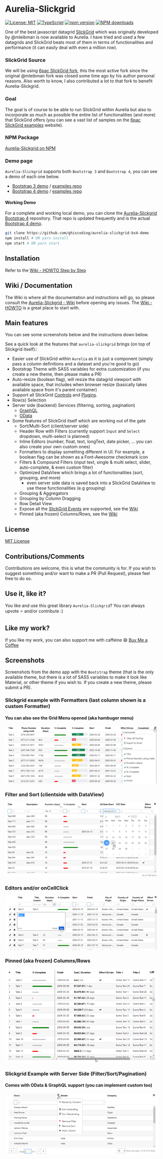 # Aurelia-Slickgrid
[![License: MIT](https://img.shields.io/badge/License-MIT-yellow.svg)](https://opensource.org/licenses/MIT)
[![TypeScript](https://img.shields.io/badge/%3C%2F%3E-TypeScript-%230074c1.svg)](http://www.typescriptlang.org/)
[![npm version](https://badge.fury.io/js/aurelia-slickgrid.svg)](https://badge.fury.io/js/aurelia-slickgrid)
[![NPM downloads](https://img.shields.io/npm/dt/aurelia-slickgrid.svg)](https://npmjs.org/package/aurelia-slickgrid)

One of the best javascript datagrid [SlickGrid](https://github.com/mleibman/SlickGrid) which was originally developed by @mleibman is now available to Aurelia. I have tried and used a few datagrids and SlickGrid beats most of them in terms of functionalities and performance (it can easily deal with even a million row).

### SlickGrid Source
We will be using [6pac SlickGrid fork](https://github.com/6pac/SlickGrid/), this the most active fork since the original @mleibman fork was closed some time ago by his author personal reasons. Also worth to know, I also contributed a lot to that fork to benefit Aurelia-Slickgrid.

### Goal
The goal is of course to be able to run SlickGrid within Aurelia but also to incorporate as much as possible the entire list of functionalities (and more) that SlickGrid offers (you can see a vast list of samples on the [6pac SlickGrid examples](https://github.com/6pac/SlickGrid/wiki/Examples) website).

### NPM Package
[Aurelia-Slickgrid on NPM](https://www.npmjs.com/package/aurelia-slickgrid)

### Demo page
`Aurelia-Slickgrid` supports both `Bootstrap 3` and `Bootstrap 4`, you can see a demo of each one below.
- [Bootstrap 3 demo](https://ghiscoding.github.io/aurelia-slickgrid) / [examples repo](https://github.com/ghiscoding/aurelia-slickgrid/tree/master/aurelia-slickgrid/src/examples/slickgrid)
- [Bootstrap 4 demo](https://ghiscoding.github.io/aurelia-slickgrid-bs4-demo) / [examples repo](https://github.com/ghiscoding/aurelia-slickgrid-bs4-demo/tree/master/src/examples/slickgrid)

#### Working Demo
For a complete and working local demo, you can clone the [Aurelia-Slickgrid Bootstrap 4](https://github.com/ghiscoding/aurelia-slickgrid-bs4-demo) repository. That repo is updated frequently and is the actual [Bootstrap 4 demo](https://ghiscoding.github.io/aurelia-slickgrid-bs4-demo/#/slickgrid).
```bash
git clone https://github.com/ghiscoding/aurelia-slickgrid-bs4-demo
npm install # OR yarn install
npm start # OR yarn start
```

## Installation
Refer to the [Wiki - HOWTO Step by Step](https://github.com/ghiscoding/aurelia-slickgrid/wiki/HOWTO--Step-by-Step)

## Wiki / Documentation
The Wiki is where all the documentation and instructions will go, so please consult the [Aurelia-Slickgrid - Wiki](https://github.com/ghiscoding/aurelia-slickgrid/wiki) before opening any issues. The [Wiki - HOWTO](https://github.com/ghiscoding/aurelia-slickgrid/wiki/HOWTO--Step-by-Step) is a great place to start with.

## Main features
You can see some screenshots below and the instructions down below.

See a quick look at the features that `aurelia-slickgrid` brings (on top of Slickgrid itself)::
- Easier use of SlickGrid within `Aurelia` as it is just a component (simply pass a column definitions and a dataset and you're good to go)
- Bootstrap Theme with SASS variables for extra customization (if you create a new theme, then please make a PR)
- Auto-resize (boolean flag), will resize the datagrid viewport with available space, that includes when browser resize (basically takes available space from it's parent container)
- Support all SlickGrid [Controls](https://github.com/6pac/SlickGrid/tree/master/controls) and [Plugins](https://github.com/6pac/SlickGrid/tree/master/plugins).
- Row(s) Selection
- Server side (backend) Services (filtering, sorting, pagination)
    - [GraphQL](https://github.com/ghiscoding/aurelia-slickgrid/wiki/GraphQL)
    - [OData](https://github.com/ghiscoding/aurelia-slickgrid/wiki/OData)
- Some features of SlickGrid itself which are working out of the gate
  - Sort/Multi-Sort (client/server side)
  - Header Row with Filters (currently support `Input` and `Select` dropdown, multi-select is planned)
  - Inline Editors (number, float, text, longText, date picker, ... you can also create your own custom ones)
  - Formatters to display something different in UI. For example, a boolean flag can be shown as a Font-Awesome checkmark icon
  - Filters & Compound Filters (input text, single & multi select, slider, auto-complete, & even custom filter)
  - Optimized DataView which brings a lot of functionalities (sort, grouping, and more)
    - even server side data is saved back into a SlickGrid DataView to use these functionalities (e.g grouping)
  - Grouping & Aggregators
  - Grouping by Column Dragging
  - Row Detail View
  - Expose all the [SlickGrid Events](https://github.com/6pac/SlickGrid/wiki/Grid-Events) are supported, see the [Wiki](https://github.com/ghiscoding/aurelia-slickgrid/wiki/Grid-&-DataView-Events)
  - Pinned (aka frozen) Columns/Rows, see the [Wiki](https://github.com/ghiscoding/aurelia-slickgrid/wiki/Pinned-(aka-Frozen)-Columns-Rows)

## License
[MIT License](LICENSE)

## Contributions/Comments
Contributions are welcome, this is what the community is for. If you wish to suggest something and/or want to make a PR (Pull Request), please feel free to do so.

## Use it, like it?
You like and use this great library `Aurelia-Slickgrid`? You can always upvote :star: and/or contribute :)

## Like my work?
If you like my work, you can also support me with caffeine :smile:
[Buy Me a Coffee](https://ko-fi.com/N4N679OT)

## Screenshots

Screenshots from the demo app with the `Bootstrap` theme (that is the only available theme, but there is a lot of SASS variables to make it look like Material, or other theme if you wish to. If you create a new theme, please submit a PR).

### Slickgrid example with Formatters (last column shown is a custom Formatter)

#### You can also see the Grid Menu opened (aka hambuger menu)

![Default Slickgrid Example](/screenshots/formatters.png)

### Filter and Sort (clientside with DataView)

![Slickgrid Server Side](/screenshots/filter_and_sort.png)

### Editors and/or onCellClick

![Editors](/screenshots/editors.png)

### Pinned (aka frozen) Columns/Rows

![Slickgrid Server Side](/screenshots/frozen.png)

### Slickgrid Example with Server Side (Filter/Sort/Pagination)
#### Comes with OData & GraphQL support (you can implement custom too)

![Slickgrid Server Side](/screenshots/pagination.png)